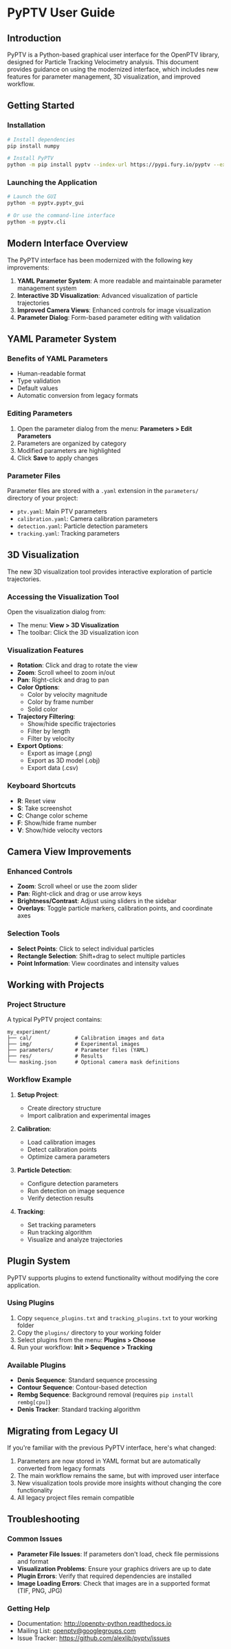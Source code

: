 # PyPTV User Guide

## Introduction

PyPTV is a Python-based graphical user interface for the OpenPTV library, designed for Particle Tracking Velocimetry analysis. This document provides guidance on using the modernized interface, which includes new features for parameter management, 3D visualization, and improved workflow.

## Getting Started

### Installation

```bash
# Install dependencies
pip install numpy

# Install PyPTV
python -m pip install pyptv --index-url https://pypi.fury.io/pyptv --extra-index-url https://pypi.org/simple
```

### Launching the Application

```bash
# Launch the GUI
python -m pyptv.pyptv_gui

# Or use the command-line interface
python -m pyptv.cli
```

## Modern Interface Overview

The PyPTV interface has been modernized with the following key improvements:

1. **YAML Parameter System**: A more readable and maintainable parameter management system
2. **Interactive 3D Visualization**: Advanced visualization of particle trajectories
3. **Improved Camera Views**: Enhanced controls for image visualization
4. **Parameter Dialog**: Form-based parameter editing with validation

## YAML Parameter System

### Benefits of YAML Parameters

- Human-readable format
- Type validation
- Default values
- Automatic conversion from legacy formats

### Editing Parameters

1. Open the parameter dialog from the menu: **Parameters > Edit Parameters**
2. Parameters are organized by category
3. Modified parameters are highlighted
4. Click **Save** to apply changes

### Parameter Files

Parameter files are stored with a `.yaml` extension in the `parameters/` directory of your project:

- `ptv.yaml`: Main PTV parameters
- `calibration.yaml`: Camera calibration parameters
- `detection.yaml`: Particle detection parameters
- `tracking.yaml`: Tracking parameters

## 3D Visualization

The new 3D visualization tool provides interactive exploration of particle trajectories.

### Accessing the Visualization Tool

Open the visualization dialog from:
- The menu: **View > 3D Visualization**
- The toolbar: Click the 3D visualization icon

### Visualization Features

- **Rotation**: Click and drag to rotate the view
- **Zoom**: Scroll wheel to zoom in/out
- **Pan**: Right-click and drag to pan
- **Color Options**: 
  - Color by velocity magnitude
  - Color by frame number
  - Solid color
- **Trajectory Filtering**:
  - Show/hide specific trajectories
  - Filter by length
  - Filter by velocity
- **Export Options**:
  - Export as image (.png)
  - Export as 3D model (.obj)
  - Export data (.csv)

### Keyboard Shortcuts

- **R**: Reset view
- **S**: Take screenshot
- **C**: Change color scheme
- **F**: Show/hide frame number
- **V**: Show/hide velocity vectors

## Camera View Improvements

### Enhanced Controls

- **Zoom**: Scroll wheel or use the zoom slider
- **Pan**: Right-click and drag or use arrow keys
- **Brightness/Contrast**: Adjust using sliders in the sidebar
- **Overlays**: Toggle particle markers, calibration points, and coordinate axes

### Selection Tools

- **Select Points**: Click to select individual particles
- **Rectangle Selection**: Shift+drag to select multiple particles
- **Point Information**: View coordinates and intensity values

## Working with Projects

### Project Structure

A typical PyPTV project contains:

```
my_experiment/
├── cal/              # Calibration images and data
├── img/              # Experimental images
├── parameters/       # Parameter files (YAML)
├── res/              # Results
└── masking.json      # Optional camera mask definitions
```

### Workflow Example

1. **Setup Project**:
   - Create directory structure
   - Import calibration and experimental images

2. **Calibration**:
   - Load calibration images
   - Detect calibration points
   - Optimize camera parameters

3. **Particle Detection**:
   - Configure detection parameters
   - Run detection on image sequence
   - Verify detection results

4. **Tracking**:
   - Set tracking parameters
   - Run tracking algorithm
   - Visualize and analyze trajectories

## Plugin System

PyPTV supports plugins to extend functionality without modifying the core application.

### Using Plugins

1. Copy `sequence_plugins.txt` and `tracking_plugins.txt` to your working folder
2. Copy the `plugins/` directory to your working folder
3. Select plugins from the menu: **Plugins > Choose**
4. Run your workflow: **Init > Sequence > Tracking**

### Available Plugins

- **Denis Sequence**: Standard sequence processing
- **Contour Sequence**: Contour-based detection
- **Rembg Sequence**: Background removal (requires `pip install rembg[cpu]`)
- **Denis Tracker**: Standard tracking algorithm

## Migrating from Legacy UI

If you're familiar with the previous PyPTV interface, here's what changed:

1. Parameters are now stored in YAML format but are automatically converted from legacy formats
2. The main workflow remains the same, but with improved user interface
3. New visualization tools provide more insights without changing the core functionality
4. All legacy project files remain compatible

## Troubleshooting

### Common Issues

- **Parameter File Issues**: If parameters don't load, check file permissions and format
- **Visualization Problems**: Ensure your graphics drivers are up to date
- **Plugin Errors**: Verify that required dependencies are installed
- **Image Loading Errors**: Check that images are in a supported format (TIF, PNG, JPG)

### Getting Help

- Documentation: http://openptv-python.readthedocs.io
- Mailing List: openptv@googlegroups.com
- Issue Tracker: https://github.com/alexlib/pyptv/issues